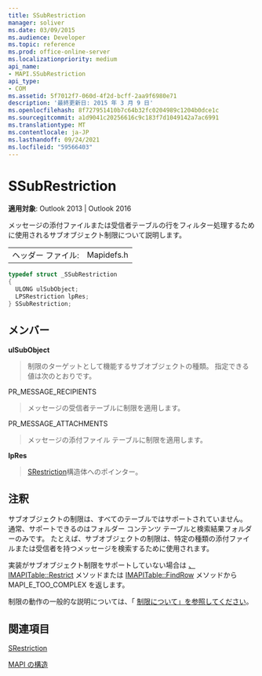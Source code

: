 ```yaml
---
title: SSubRestriction
manager: soliver
ms.date: 03/09/2015
ms.audience: Developer
ms.topic: reference
ms.prod: office-online-server
ms.localizationpriority: medium
api_name:
- MAPI.SSubRestriction
api_type:
- COM
ms.assetid: 5f7012f7-060d-4f2d-bcff-2aa9f6980e71
description: '最終更新日: 2015 年 3 月 9 日'
ms.openlocfilehash: 8f727951410b7c64b32fc0204989c1204b0dce1c
ms.sourcegitcommit: a1d9041c20256616c9c183f7d1049142a7ac6991
ms.translationtype: MT
ms.contentlocale: ja-JP
ms.lasthandoff: 09/24/2021
ms.locfileid: "59566403"
---
```

# <a name="ssubrestriction"></a>SSubRestriction

  
  
**適用対象**: Outlook 2013 | Outlook 2016 
  
メッセージの添付ファイルまたは受信者テーブルの行をフィルター処理するために使用されるサブオブジェクト制限について説明します。
  
|||
|:-----|:-----|
|ヘッダー ファイル:  <br/> |Mapidefs.h  <br/> |
   
```cpp
typedef struct _SSubRestriction
{
  ULONG ulSubObject;
  LPSRestriction lpRes;
} SSubRestriction;

```

## <a name="members"></a>メンバー

 **ulSubObject**
  
> 制限のターゲットとして機能するサブオブジェクトの種類。 指定できる値は次のとおりです。 
    
PR_MESSAGE_RECIPIENTS 
  
> メッセージの受信者テーブルに制限を適用します。 
    
PR_MESSAGE_ATTACHMENTS 
  
>  メッセージの添付ファイル テーブルに制限を適用します。 
    
 **lpRes**
  
> [SRestriction](srestriction.md)構造体へのポインター。 
    
## <a name="remarks"></a>注釈

サブオブジェクトの制限は、すべてのテーブルではサポートされていません。 通常、サポートできるのはフォルダー コンテンツ テーブルと検索結果フォルダーのみです。 たとえば、サブオブジェクトの制限は、特定の種類の添付ファイルまたは受信者を持つメッセージを検索するために使用されます。 
  
実装がサブオブジェクト制限をサポートしていない場合は [、IMAPITable::Restrict](imapitable-restrict.md) メソッドまたは [IMAPITable::FindRow](imapitable-findrow.md) メソッドから MAPI_E_TOO_COMPLEX を返します。 
  
制限の動作の一般的な説明については、「 [制限について」を参照してください](about-restrictions.md)。 
  
## <a name="see-also"></a>関連項目



[SRestriction](srestriction.md)


[MAPI の構造](mapi-structures.md)

